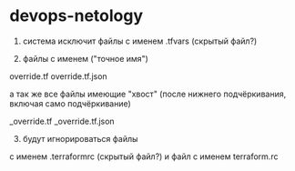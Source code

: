 # devops-netology

1) система исключит файлы с именем .tfvars (скрытый файл?)

2) файлы с именем ("точное имя")

override.tf
override.tf.json

а так же все файлы имеющие "хвост" (после нижнего подчёркивания, включая само подчёркивание)

_override.tf
_override.tf.json

3) будут игнорироваться файлы 

с именем .terraformrc (скрытый файл?)
и файл с именем terraform.rc